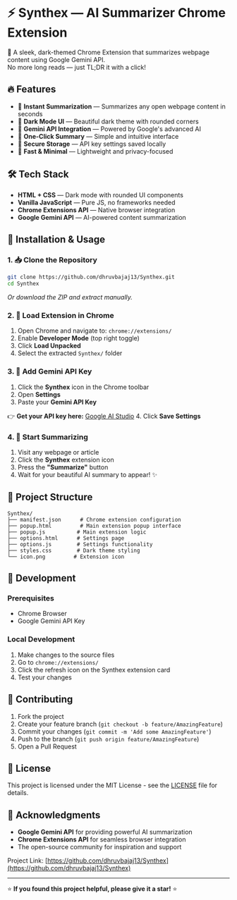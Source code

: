 # ⚡ Synthex — AI Summarizer Chrome Extension

📝 A sleek, dark-themed Chrome Extension that summarizes webpage content using Google Gemini API.  
No more long reads — just TL;DR it with a click!

## 🔥 Features

- 📄 **Instant Summarization** — Summarizes any open webpage content in seconds  
- 🌙 **Dark Mode UI** — Beautiful dark theme with rounded corners  
- 🔗 **Gemini API Integration** — Powered by Google's advanced AI  
- 🧠 **One-Click Summary** — Simple and intuitive interface  
- 💾 **Secure Storage** — API key settings saved locally  
- 🚀 **Fast & Minimal** — Lightweight and privacy-focused  

## 🛠️ Tech Stack

- **HTML + CSS** — Dark mode with rounded UI components
- **Vanilla JavaScript** — Pure JS, no frameworks needed
- **Chrome Extensions API** — Native browser integration
- **Google Gemini API** — AI-powered content summarization

## 🚀 Installation & Usage

### 1. 📥 Clone the Repository
```bash
git clone https://github.com/dhruvbajaj13/Synthex.git
cd Synthex
```
*Or download the ZIP and extract manually.*

### 2. 🧩 Load Extension in Chrome
1. Open Chrome and navigate to: `chrome://extensions/`
2. Enable **Developer Mode** (top right toggle)
3. Click **Load Unpacked**
4. Select the extracted `Synthex/` folder

### 3. 🔑 Add Gemini API Key
1. Click the **Synthex** icon in the Chrome toolbar
2. Open **Settings**
3. Paste your **Gemini API Key**
   
 👉 **Get your API key here:** [Google AI Studio](https://makersuite.google.com/app/apikey)
4. Click **Save Settings**

### 4. 🧠 Start Summarizing
1. Visit any webpage or article
2. Click the **Synthex** extension icon
3. Press the **"Summarize"** button
4. Wait for your beautiful AI summary to appear! ✨

## 📂 Project Structure

```
Synthex/
├── manifest.json      # Chrome extension configuration
├── popup.html         # Main extension popup interface
├── popup.js          # Main extension logic
├── options.html      # Settings page
├── options.js        # Settings functionality
├── styles.css        # Dark theme styling
└── icon.png         # Extension icon
```

## 🔧 Development

### Prerequisites
- Chrome Browser
- Google Gemini API Key

### Local Development
1. Make changes to the source files
2. Go to `chrome://extensions/`
3. Click the refresh icon on the Synthex extension card
4. Test your changes

## 🤝 Contributing

1. Fork the project
2. Create your feature branch (`git checkout -b feature/AmazingFeature`)
3. Commit your changes (`git commit -m 'Add some AmazingFeature'`)
4. Push to the branch (`git push origin feature/AmazingFeature`)
5. Open a Pull Request

## 📄 License

This project is licensed under the MIT License - see the [LICENSE](LICENSE) file for details.


## 🙏 Acknowledgments

- **Google Gemini API** for providing powerful AI summarization
- **Chrome Extensions API** for seamless browser integration
- The open-source community for inspiration and support


Project Link: [https://github.com/dhruvbajaj13/Synthex](https://github.com/dhruvbajaj13/Synthex)

---

⭐ **If you found this project helpful, please give it a star!** ⭐
